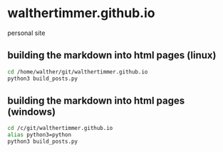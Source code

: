 # walthertimmer.github.io

personal site

## building the markdown into html pages (linux)

```bash
cd /home/walther/git/walthertimmer.github.io
python3 build_posts.py
```

## building the markdown into html pages (windows)

```bash
cd /c/git/walthertimmer.github.io
alias python3=python
python3 build_posts.py
```
